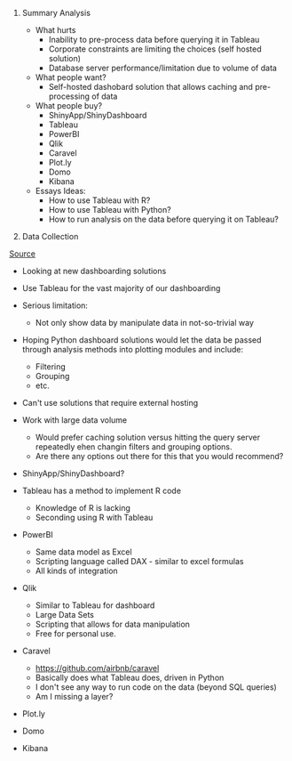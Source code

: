 1. Summary Analysis
    - What hurts
        + Inability to pre-process data before querying it in Tableau
        + Corporate constraints are limiting the choices (self hosted solution)
        + Database server performance/limitation due to volume of data
    - What people want?
        + Self-hosted dashobard solution that allows caching and pre-processing of data
    - What people buy?
        + ShinyApp/ShinyDashboard
        + Tableau
        + PowerBI
        + Qlik
        + Caravel
        + Plot.ly
        + Domo
        + Kibana
    - Essays Ideas:
        + How to use Tableau with R?
        + How to use Tableau with Python?
        + How to run analysis on the data before querying it on Tableau?

2. Data Collection

[Source](https://www.reddit.com/r/datascience/comments/4mcxgx/looking_at_new_dashboarding_solutions/)

- Looking at new dashboarding solutions
- Use Tableau for the vast majority of our dashboarding
- Serious limitation:
    + Not only show data by manipulate data in not-so-trivial way
- Hoping Python dashboard solutions would let the data be passed through analysis methods into plotting modules and include:
    + Filtering
    + Grouping
    + etc.
- Can't use solutions that require external hosting 
- Work with large data volume 
    + Would prefer caching solution versus hitting the query server repeatedly ehen changin filters and grouping options.
    + Are there any options out there for this that you would recommend?

- ShinyApp/ShinyDashboard?

- Tableau has a method to implement R code
    - Knowledge of R is lacking
    - Seconding using R with Tableau

- PowerBI
    + Same data model as Excel
    + Scripting language called DAX - similar to excel formulas
    + All kinds of integration

- Qlik
    + Similar to Tableau for dashboard
    + Large Data Sets
    + Scripting that allows for data manipulation
    + Free for personal use.

- Caravel
    + https://github.com/airbnb/caravel
    + Basically does what Tableau does, driven in Python
    + I don't see any way to run code on the data (beyond SQL queries)
    + Am I missing a layer?

- Plot.ly

- Domo

- Kibana
 
